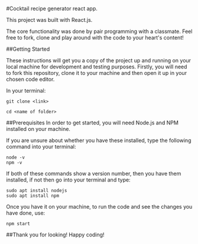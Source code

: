 #Cocktail recipe generator react app.

This project was built with React.js.

The core functionality was done by pair programming with a classmate.
Feel free to fork, clone and play around with the code to your heart's content!

##Getting Started

These instructions will get you a copy of the project up and running on your local machine for development and testing purposes. Firstly, you will need to fork this repository, clone it to your machine and then open it up in your chosen code editor.

In your terminal:

```
git clone <link>

cd <name of folder>
```

##Prerequisites
In order to get started, you will need Node.js and NPM installed on your machine.

If you are unsure about whether you have these installed, type the following command into your terminal:

```
node -v
npm -v
```

If both of these commands show a version number, then you have them installed, if not then go into your terminal and type:

```
sudo apt install nodejs
sudo apt install npm
```

Once you have it on your machine, to run the code and see the changes you have done, use:

```
npm start
```

##Thank you for looking! Happy coding!
